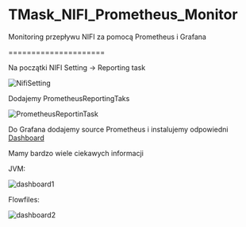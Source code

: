 # TMask_NIFI_Prometheus_Monitor
Monitoring przepływu NIFI za pomocą Prometheus i Grafana

=====================

Na początki NIFI Setting -> Reporting task

![NifiSetting](https://user-images.githubusercontent.com/75216446/157234965-f2d7270b-0b2d-41aa-b54b-ec33d1e6691a.png)


Dodajemy PrometheusReportingTaks

![PrometheusReportinTask](https://user-images.githubusercontent.com/75216446/157235028-01aec7a1-89cb-44be-8dae-f69f9a3e3558.png)

Do Grafana dodajemy source Prometheus i instalujemy odpowiedni [Dashboard](https://grafana.com/grafana/dashboards/12314)


Mamy bardzo wiele ciekawych informacji

JVM:


![dashboard1](https://user-images.githubusercontent.com/75216446/157235643-f69458a9-fe07-4e8e-9c2e-59fc3b795699.png)



Flowfiles:

![dashboard2](https://user-images.githubusercontent.com/75216446/157235766-d8fb4e06-dcad-4649-a58d-b646f27aaedf.png)
